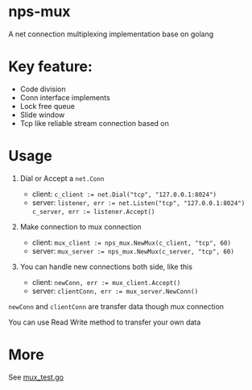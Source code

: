 # nps-mux
A net connection multiplexing implementation base on golang

# Key feature:
 - Code division
 - Conn interface implements
 - Lock free queue
 - Slide window
 - Tcp like reliable stream connection based on
 
# Usage
1. Dial or Accept a `net.Conn`
    - client:
    `c_client := net.Dial("tcp", "127.0.0.1:8024")`
    - server:
    `listener, err := net.Listen("tcp", "127.0.0.1:8024")`
    `c_server, err := listener.Accept()`
1. Make connection to mux connection
    - client:
    `mux_client := nps_mux.NewMux(c_client, "tcp", 60)`
    - server:
    `mux_server := nps_mux.NewMux(c_server, "tcp", 60)`

1. You can handle new connections both side, like this
    - client:
    `newConn, err := mux_client.Accept()`
    - server:
    `clientConn, err := mux_server.NewConn()`

`newConn` and `clientConn` are transfer data though mux connection

You can use Read Write method to transfer your own data

# More
See [mux_test.go](https://github.com/ehang-io/nps-mux/blob/master/mux_test.go)